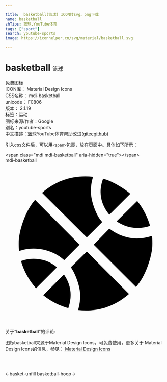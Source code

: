 ```yaml
---

title:  basketball(篮球) ICON转svg、png下载
name: basketball
zhTips: 篮球,YouTube体育
tags: ["sport"]
search: youtube-sports
image: https://iconhelper.cn/svg/material/basketball.svg

---
```


# basketball  <small style="font-size: 60%;font-weight: 100">篮球</small>


<div class="detail-page">
<p>
<span><span class="badge-success badge">免费图标</span> </span>
<br/>
<span>
ICON库：
<span class="badge-secondary badge">Material Design Icons</span> 
</span>
<br/>
<span>
CSS名称：
<span class="badge-secondary badge">mdi-basketball</span> 
</span>
<br/>
<span>
unicode：
<span class="badge-secondary badge">F0806</span> 
<copy-btn content='F0806' btn-title=""></copy-btn>
<copy-btn :content='String.fromCodePoint(parseInt("F0806", 16))' btn-title="复制U"></copy-btn>
</span>
<br/>
<span>
版本：
<span class="badge-secondary badge">2.1.19</span> 
</span><br/><span>标签：<span class="badge-light badge"><router-link to="/tags/sport.html">运动</router-link></span></span>
<br/>
<span>图标来源/作者：<span class="badge-light badge">Google</span></span> 
<br/>
<span>别名：<span class="badge-light badge">youtube-sports</span></span><br/><span class="zh-detail">中文描述：<span class="badge-primary badge">篮球</span><span class="badge-primary badge">YouTube体育</span><span class="help-link"><span>帮助改进</span>(<a href="https://gitee.com/liuwave/icon-helper/edit/master/json/material/basketball.json" target="_blank" rel="noopener noreferrer">gitee</a><a href="https://github.com/liuwave/icon-helper/edit/master/json/material/basketball.json" target="_blank" rel="noopener noreferrer">github</a></span>)</span><br/>
</p>
</div>
<div class="alert alert-dark">
  <i class="mdi mdi-basketball mdi-48px"></i>
  <i class="mdi mdi-basketball mdi-36px"></i>
  <i class="mdi mdi-basketball mdi-24px"></i>
  <i class="mdi mdi-basketball mdi-18px"></i>
</div>
<div>
  <p>引入css文件后，可以用<code>&lt;span&gt;</code>包裹，放在页面中。具体如下所示：    
  </p>
  <div class="alert alert-primary" style="font-size: 14px">
    &lt;span class="mdi mdi-basketball" aria-hidden="true"&gt;&lt;/span&gt;
    <copy-btn content='<span class="mdi mdi-basketball" aria-hidden="true"></span>'></copy-btn>
  </div>
  <div class="alert alert-secondary">
    <i class="mdi mdi-basketball"
    style="font-size: 24px"
    aria-hidden="true"></i> mdi-basketball
    <copy-btn content="mdi-basketball" btn-title="复制图标名称"></copy-btn>
  </div>
</div>
<div id="svg" class="svg-wrap">
<svg xmlns="http://www.w3.org/2000/svg" viewBox="0 0 24 24"><path d="M2.34,14.63C2.94,14.41 3.56,14.3 4.22,14.3C5.56,14.3 6.73,14.72 7.73,15.56L4.59,18.7C3.53,17.5 2.78,16.13 2.34,14.63M15.56,9.8C17.53,11.27 19.66,11.63 21.94,10.88C21.97,11.09 22,11.47 22,12C22,13.03 21.75,14.18 21.28,15.45C20.81,16.71 20.23,17.73 19.55,18.5L13.22,12.19L15.56,9.8M8.77,16.64C9.83,18.17 10.05,19.84 9.42,21.66C8,21.25 6.73,20.61 5.67,19.73L8.77,16.64M12.19,13.22L18.5,19.55C16.33,21.45 13.78,22.25 10.88,21.94C11.09,21.28 11.2,20.56 11.2,19.78C11.2,19.16 11.06,18.43 10.78,17.6C10.5,16.77 10.17,16.09 9.8,15.56L12.19,13.22M8.81,14.5C7.88,13.67 6.8,13.15 5.58,12.91C4.36,12.68 3.19,12.75 2.06,13.13C2.03,12.91 2,12.53 2,12C2,10.97 2.25,9.82 2.72,8.55C3.19,7.29 3.77,6.27 4.45,5.5L11.11,12.19L8.81,14.5M15.56,7.73C14.22,6.08 13.91,4.28 14.63,2.34C15.25,2.5 15.96,2.8 16.76,3.26C17.55,3.71 18.2,4.16 18.7,4.59L15.56,7.73M21.66,9.38C21.06,9.59 20.44,9.7 19.78,9.7C18.69,9.7 17.64,9.38 16.64,8.72L19.73,5.67C20.61,6.77 21.25,8 21.66,9.38M12.19,11.11L5.5,4.45C7.67,2.55 10.22,1.75 13.13,2.06C12.91,2.72 12.8,3.44 12.8,4.22C12.8,4.94 12.96,5.75 13.29,6.66C13.62,7.56 14,8.28 14.5,8.81L12.19,11.11Z" /></svg>
</div>
<detail full-name='mdi-basketball'></detail>
<div class="icon-detail__container">
<p>关于“<b>basketball</b>”的评论:</p>
</div>
<Vssue title="关于“basketball”的评论" />    
<div><p>图标basketball来源于Material Design Icons，可免费使用，更多关于 Material Design Icons的信息，参见：<a target="_blank" href="https://iconhelper.cn/material.html"> Material Design Icons</a>
</p></div>

<div style="padding:2rem 0 " class="page-nav"><p class="inner"><span class="prev">←<router-link to="/icon/basket-unfill.html">basket-unfill</router-link></span> <span class="next"><router-link to="/icon/basketball-hoop.html">basketball-hoop</router-link>→</span></p></div>

